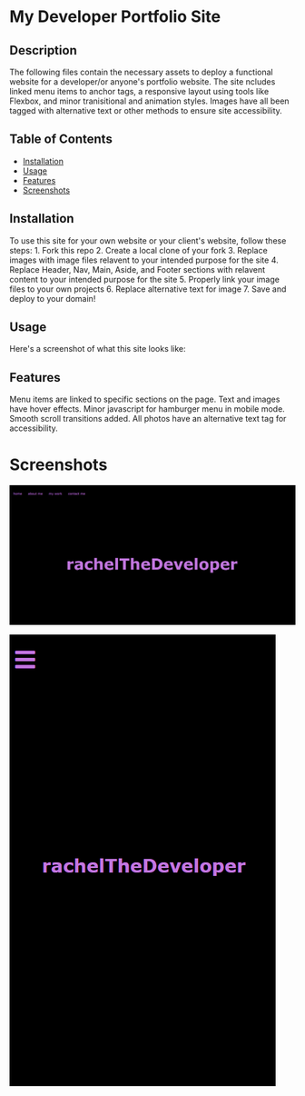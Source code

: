 # My Developer Portfolio Site

## Description 
The following files contain the necessary assets to deploy a functional website for a developer/or anyone's portfolio website. The site ncludes linked menu items to anchor tags, a responsive layout using tools like Flexbox, and minor tranisitional and animation styles. Images have all been tagged with alternative text or other methods to ensure site accessibility. 


## Table of Contents

* [Installation](#installation)
* [Usage](#usage)
* [Features](#features)
* [Screenshots](#screenshots)


## Installation

To use this site for your own website or your client's website, follow these steps: 
    1. Fork this repo 
    2. Create a local clone of your fork 
    3. Replace images with image files relavent to your intended purpose for the site 
    4. Replace Header, Nav, Main, Aside, and Footer sections with relavent content to your intended purpose for the site 
    5. Properly link your image files to your own projects
    6. Replace alternative text for image
    7. Save and deploy to your domain!


## Usage 

Here's a screenshot of what this site looks like:

## Features

Menu items are linked to specific sections on the page. Text and images have hover effects. Minor javascript for hamburger menu in mobile mode. Smooth scroll transitions added. All photos have an alternative text tag for accessibility. 

# Screenshots

![Screenshot of site](/assets/desktop.png)

![Screenshot of site](/assets/mobile.png)
